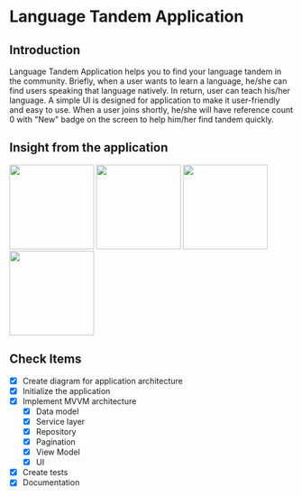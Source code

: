 # Language Tandem Application
## Introduction
Language Tandem Application helps you to find your language tandem in the community. Briefly, when a user wants to learn a language, he/she can find users speaking that language natively. In return, user can teach his/her language. A simple UI is designed for application to make it user-friendly and easy to use. When a user joins shortly, he/she will have reference count 0 with "New" badge on the screen to help him/her find tandem quickly.

## Insight from the application
<p float="left">
  <img src="https://github.com/yilmazvolkan/find-language-tandem-app/blob/docs/screeenshots/first-page.jpg" width="150">
  <img src="https://github.com/yilmazvolkan/find-language-tandem-app/blob/docs/screeenshots/more-loading.jpg" width="150">
  <img src="https://github.com/yilmazvolkan/find-language-tandem-app/blob/docs/screeenshots/community-example.jpg" width="150">
  <img src="https://github.com/yilmazvolkan/find-language-tandem-app/blob/docs/main/screeenshots/error-state.jpg" width="150">
</p>

## Check Items
- [X] Create diagram for application architecture
- [X] Initialize the application
- [X] Implement MVVM architecture
    - [X] Data model
    - [X] Service layer
    - [X] Repository
    - [X] Pagination
    - [X] View Model
    - [X] UI
- [X] Create tests
- [X] Documentation